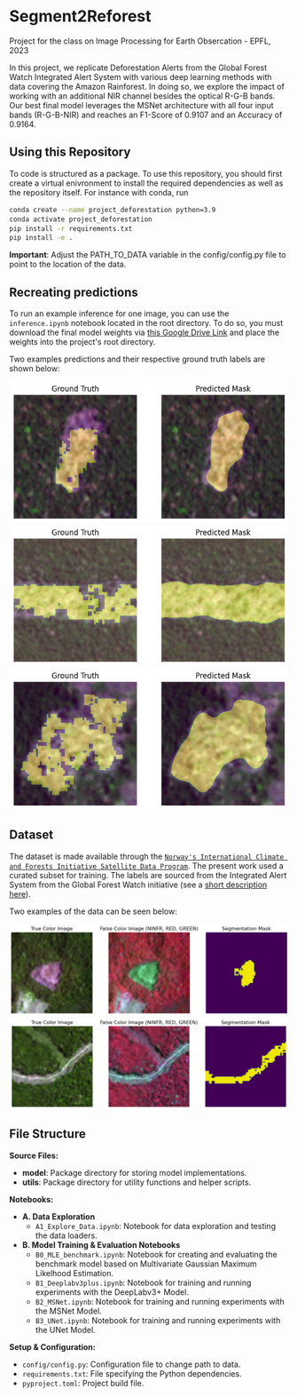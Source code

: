 # Segment2Reforest
Project for the class on Image Processing for Earth Obsercation - EPFL, 2023

In this project, we replicate Deforestation Alerts from the Global Forest Watch Integrated Alert System with various deep learning methods with data covering the Amazon Rainforest. In doing so, we explore the impact of working with an additional NIR channel besides the optical R-G-B bands. Our best final model leverages the MSNet architecture with all four input bands (R-G-B-NIR) and reaches an F1-Score of 0.9107 and an Accuracy of 0.9164.


## Using this Repository
To code is structured as a package. To use this repository, you should first create a virtual enivronment to install the required dependencies as well as the repository itself. For instance with conda, run

```bash
conda create --name project_deforestation python=3.9
conda activate project_deforestation
pip install -r requirements.txt
pip install -e .
```

**Important**: Adjust the PATH_TO_DATA variable in the config/config.py file to point to the location of the data. 

## Recreating predictions

To run an example inference for one image, you can use the `inference.ipynb` notebook located in the root directory. 
To do so, you must download the final model weights via [this Google Drive Link](https://drive.google.com/file/d/1dhp23CvusZjCRKS8JMdcfMiPAkntjBqh/view?usp=sharing) and place the weights into the project's root directory. 

Two examples predictions and their respective ground truth labels are shown below:

![Example 1](images/prediction_3.png)
![Example 2](images/prediction_2.png)
![Example 2](images/prediction_4.png)

## Dataset

The dataset is made available through the [`Norway's International Climate and Forests Initiative Satellite Data Program`](https://www.planet.com/nicfi/). The present work used a curated subset for training. The labels are sourced from the Integrated Alert System from the Global Forest Watch initiative (see a [short description here](https://www.globalforestwatch.org/blog/data-and-research/integrated-deforestation-alerts/)).

Two examples of the data can be seen below:

![Example 1](images/forest_patch.png)
![Example 2](images/forest_road.png)

## File Structure

**Source Files:**
- **model**: Package directory for storing model implementations.
- **utils**: Package directory for utility functions and helper scripts.

**Notebooks:**
- **A. Data Exploration**
  - `A1_Explore_Data.ipynb`: Notebook for data exploration and testing the data loaders.
- **B. Model Training & Evaluation Notebooks**
  - `B0_MLE_benchmark.ipynb`: Notebook for creating and evaluating the benchmark model based on Multivariate Gaussian Maximum Likelhood Estimation.
  - `B1_Deeplabv3plus.ipynb`: Notebook for training and running experiments with the DeepLabv3+ Model.
  - `B2_MSNet.ipynb`: Notebook for training and running experiments with the MSNet Model.
  - `B3_UNet.ipynb`: Notebook for training and running experiments with the UNet Model.

**Setup & Configuration:**
- `config/config.py`: Configuration file to change path to data.
- `requirements.txt`: File specifying the Python dependencies.
- `pyproject.toml`: Project build file.
